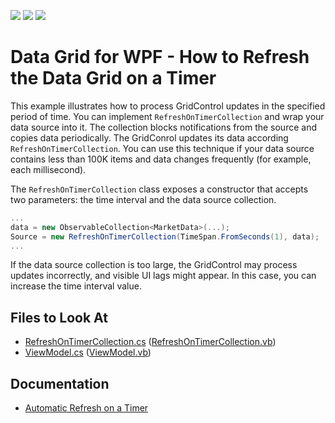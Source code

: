 <!-- default badges list -->
![](https://img.shields.io/endpoint?url=https://codecentral.devexpress.com/api/v1/VersionRange/389632775/21.1.5%2B)
[![](https://img.shields.io/badge/Open_in_DevExpress_Support_Center-FF7200?style=flat-square&logo=DevExpress&logoColor=white)](https://supportcenter.devexpress.com/ticket/details/T1018626)
[![](https://img.shields.io/badge/📖_How_to_use_DevExpress_Examples-e9f6fc?style=flat-square)](https://docs.devexpress.com/GeneralInformation/403183)
<!-- default badges end -->
# Data Grid for WPF - How to Refresh the Data Grid on a Timer

This example illustrates how to process GridControl updates in the specified period of time. You can implement `RefreshOnTimerCollection` and wrap your data source into it. The collection blocks notifications from the source and copies data periodically. The GridConrol updates its data according `RefreshOnTimerCollection`. You can use this technique if your data source contains less than 100K items and data changes frequently (for example, each millisecond).

The `RefreshOnTimerCollection` class exposes a constructor that accepts two parameters: the time interval and the data source collection.

```cs
...
data = new ObservableCollection<MarketData>(...);
Source = new RefreshOnTimerCollection(TimeSpan.FromSeconds(1), data); 
...
```
If the data source collection is too large, the GridControl may process updates incorrectly, and visible UI lags might appear. In this case, you can increase the time interval value. 

<!-- default file list -->
## Files to Look At

- [RefreshOnTimerCollection.cs](./CS/RefreshOnTimer/RefreshOnTimerCollection.cs#L17-L20) ([RefreshOnTimerCollection.vb](./VB/RefreshOnTimer/RefreshOnTimerCollection.vb#L17-L20))
- [ViewModel.cs](./CS/RefreshOnTimer/ViewModel.cs) ([ViewModel.vb](./VB/RefreshOnTimer/ViewModel.vb))

<!-- default file list end -->

## Documentation

- [Automatic Refresh on a Timer](https://docs.devexpress.com/WPF/115836/controls-and-libraries/data-grid/performance-improvement/frequent-data-updates?v=21.2&f=freq#automatic-refresh-on-a-timer)
